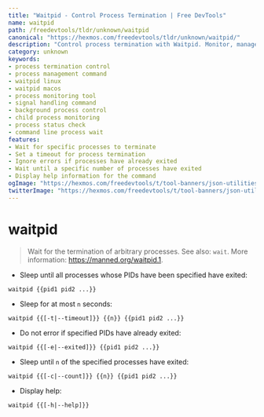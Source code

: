 ```yaml
---
title: "Waitpid - Control Process Termination | Free DevTools"
name: waitpid
path: /freedevtools/tldr/unknown/waitpid
canonical: "https://hexmos.com/freedevtools/tldr/unknown/waitpid/"
description: "Control process termination with Waitpid. Monitor, manage, and debug processes by waiting for their completion. Free online tool, no registration required."
category: unknown
keywords:
- process termination control
- process management command
- waitpid linux
- waitpid macos
- process monitoring tool
- signal handling command
- background process control
- child process monitoring
- process status check
- command line process wait
features:
- Wait for specific processes to terminate
- Set a timeout for process termination
- Ignore errors if processes have already exited
- Wait until a specific number of processes have exited
- Display help information for the command
ogImage: "https://hexmos.com/freedevtools/t/tool-banners/json-utilities-banner.png"
twitterImage: "https://hexmos.com/freedevtools/t/tool-banners/json-utilities-banner.png"
---
```


# waitpid

> Wait for the termination of arbitrary processes.
> See also: `wait`.
> More information: <https://manned.org/waitpid.1>.

- Sleep until all processes whose PIDs have been specified have exited:

`waitpid {{pid1 pid2 ...}}`

- Sleep for at most `n` seconds:

`waitpid {{[-t|--timeout]}} {{n}} {{pid1 pid2 ...}}`

- Do not error if specified PIDs have already exited:

`waitpid {{[-e|--exited]}} {{pid1 pid2 ...}}`

- Sleep until `n` of the specified processes have exited:

`waitpid {{[-c|--count]}} {{n}} {{pid1 pid2 ...}}`

- Display help:

`waitpid {{[-h|--help]}}`
